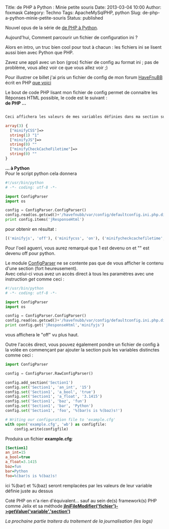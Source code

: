 Title: de PHP à Python : Minie petite souris
Date: 2013-03-04 10:00
Author: foxmask
Category: Techno
Tags: ApacheMySqlPHP, python
Slug: de-php-a-python-minie-petite-souris
Status: published

Nouvel opus de la série de [de PHP à
Python](/post/2013/01/14/de-php-a-python-tous-ensemble/ "de PHP à Python : tous ensemble").

Aujourd'hui, Comment parcourir un fichier de configuration ini ?

Alors en intro, un truc bien cool pour tout à chacun : les fichiers ini
se lisent aussi bien avec Python que PHP.

Zavez une appli avec un bon (gros) fichier de config au format ini ; pas
de problème, vous allez voir ce que vous allez voir ;)

Pour illustrer ce billet j'ai pris un fichier de config de mon forum
[HaveFnuBB](http://havefnubb.foxmask.info "HaveFnuBB! Forum PHP Libre et Open Source | Free Open Source PHP Forum")
écrit en PHP [que
voici](https://github.com/havefnubb/havefnubb/blob/master/havefnubb/var/config/defaultconfig.ini.php.dist "defaultconfig.ini.dist de HaveFnuBB")

Le bout de code PHP lisant mon fichier de config permet de connaitre les
Réponses HTML possible, le code est le suivant :  
**de PHP ...**

```php

Ceci affichera les valeurs de mes variables définies dans ma section sus mentionnée

array(3) {
  ["minifyCSS"]=>
  string(1) "1"
  ["minifyJS"]=>
  string(0) ""
  ["minifyCheckCacheFiletime"]=>
  string(0) ""
}
```

**... à Python**  
Pour le script python cela donnera

```python
#!/usr/bin/python
# -*- coding: utf-8 -*-

import ConfigParser
import os

config = ConfigParser.ConfigParser()
config.read(os.getcwd()+'/havefnubb/var/config/defaultconfig.ini.php.dist')
print config.items('jResponseHtml')
```

pour obtenir en résultat :

```python
[('minifyjs', 'off'), ('minifycss', 'on'), ('minifycheckcachefiletime', 'off')]
```

Pour l'oeil aguerri, vous aurez remarqué que 1 est devenu on et "" est
devenu off pour python.

Le module
[ConfigParser](http://docs.python.org/2/library/configparser.html) ne se
contente pas que de vous afficher le contenu d'une section (fort
heureusement).  
Avec celui-ci vous avez un accès direct à tous les paramètres avec une
instruction *get* comme ceci :

```python
#!/usr/bin/python
# -*- coding: utf-8 -*-

import ConfigParser
import os

config = ConfigParser.ConfigParser()
config.read(os.getcwd()+'/havefnubb/var/config/defaultconfig.ini.php.dist')
print config.get('jResponseHtml','minifyjs')
```

vous affichera le "off" vu plus haut.

Outre l'accès direct, vous pouvez également pondre un fichier de config
à la volée en commençant par ajouter la section puis les variables
distinctes comme ceci :

```python
import ConfigParser

config = ConfigParser.RawConfigParser()

config.add_section('Section1')
config.set('Section1', 'an_int', '15')
config.set('Section1', 'a_bool', 'true')
config.set('Section1', 'a_float', '3.1415')
config.set('Section1', 'baz', 'fun')
config.set('Section1', 'bar', 'Python')
config.set('Section1', 'foo', '%(bar)s is %(baz)s!')

# Writing our configuration file to 'example.cfg'
with open('example.cfg', 'wb') as configfile:
    config.write(configfile)
```

Produira un fichier **example.cfg**:

```ini
[Section1]
an_int=15
a_bool=true
a_float=3.1415
baz=fun
bar=Python
foo=%(bar)s is %(baz)s!
```

ici %(bar) et %(baz) seront remplacées par les valeurs de leur variable
définie juste au dessus

Coté PHP on n'a rien d'équivalent... sauf au sein de(s) framework(s) PHP
comme Jelix et sa méthode
**[jIniFileModifier('fichier')-\>getValue('variable','section')](https://github.com/havefnubb/havefnubb/blob/master/havefnubb/migration/wizard/pages/migrate/migrate.page.php#L355)**

*La prochaine partie traitera du traitement de la journalisation (les
logs)*

